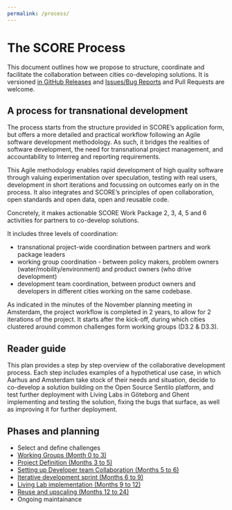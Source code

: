 ```yaml
---
permalink: /process/
---
```


# The SCORE Process

This document outlines how we propose to structure, coordinate and facilitate the collaboration between cities co-developing solutions. It is versioned [in GitHub Releases](https://github.com/score-project/process/releases) and [Issues/Bug Reports](https://github.com/score-project/process/issues) and Pull Requests are welcome.

## A process for transnational development

The process starts from the structure provided in SCORE’s application form, but offers a more detailed and practical workflow following an Agile software development methodology. As such, it bridges the realities of software development, the need for transnational project management, and accountability to Interreg and reporting requirements.

This Agile methodology enables rapid development of high quality software through valuing experimentation over speculation, testing with real users, development in short iterations and focussing on outcomes early on in the process. It also integrates and SCORE’s principles of open collaboration, open standards and open data, open and reusable code.

Concretely, it makes actionable SCORE Work Package 2, 3, 4, 5 and 6 activities for partners to co-develop solutions.

It includes three levels of coordination: 

* transnational project-wide coordination between partners and work package leaders
* working group coordination - between policy makers, problem owners (water/mobility/environment) and product owners (who drive development)
* development team coordination, between product owners and developers in different cities working on the same codebase.

As indicated in the minutes of the November planning meeting in Amsterdam, the project workflow is completed in 2 years, to allow for 2 iterations of the project. It starts after the kick-off, during which cities clustered around common challenges form working groups (D3.2 & D3.3).

## Reader guide

This plan provides a step by step overview of the collaborative development process. Each step includes examples of a hypothetical use case, in which Aarhus and Amsterdam take stock of their needs and situation, decide to co-develop a solution building on the Open Source Sentilo platform, and test further deployment with Living Labs in Göteborg and Ghent implementing and testing the solution, fixing the bugs that surface, as well as improving it for further deployment.

## Phases and planning

* Select and define challenges
* [Working Groups (Month 0 to 3)](working-groups.md)
* [Project Definition (Months 3 to 5)](project-definition.md)
* [Setting up Developer team Collaboration (Months 5 to 6)](development-setup.md)
* [Iterative development sprint (Months 6 to 9)](development-sprints.md)
* [Living Lab implementation (Months 9 to 12)](living-lab.md)
* [Reuse and upscaling (Months 12 to 24)](reuse-and-scaling.md)
* Ongoing maintainance
